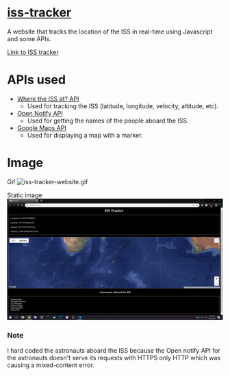 # [iss-tracker](https://iss.alanconstantino.com)
A website that tracks the location of the ISS in real-time using Javascript and some APIs.

[Link to ISS tracker](https://iss.alanconstantino.com)

# APIs used
- <a href="https://wheretheiss.at/w/developer">Where the ISS at? API</a>
  - Used for tracking the ISS (latitude, longitude, velocity, altitude, etc).
- <a href="http://open-notify.org/Open-Notify-API/People-In-Space/">Open Notify API</a>
  - Used for getting the names of the people aboard the ISS.
- <a href="https://developers.google.com/maps/documentation/javascript/tutorial">Google Maps API</a>
  - Used for displaying a map with a marker.
  
# Image

Gif
<img src="images/iss-tracker-website.gif" alt="iss-tracker-website.gif">

Static image
<img src="images/iss-tracker.png" alt="iss-tracker.png">

### Note
I hard coded the astronauts aboard the ISS because the Open notify API for the astronauts doesn't serve its requests with HTTPS only HTTP which was causing a mixed-content error.
